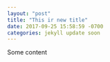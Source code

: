 ```yaml
---
layout: "post"
title: "This ir new title"
date: 2017-09-25 15:58:59 -0700
categories: jekyll update soon
---
```


Some content
